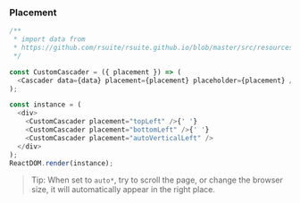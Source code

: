 ### Placement

<!--start-code-->

```js
/**
 * import data from
 * https://github.com/rsuite/rsuite.github.io/blob/master/src/resources/data/province-simplified.js
 */

const CustomCascader = ({ placement }) => (
  <Cascader data={data} placement={placement} placeholder={placement} />
);

const instance = (
  <div>
    <CustomCascader placement="topLeft" />{' '}
    <CustomCascader placement="bottomLeft" />{' '}
    <CustomCascader placement="autoVerticalLeft" />
  </div>
);
ReactDOM.render(instance);
```

<!--end-code-->

> Tip: When set to `auto*`, try to scroll the page, or change the browser size, it will automatically appear in the right place.
